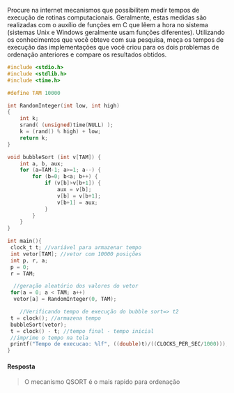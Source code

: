 Procure na internet mecanismos que possibilitem medir tempos de execução de rotinas
computacionais. Geralmente, estas medidas são realizadas com o auxílio de funções em C que
lêem a hora no sistema (sistemas Unix e Windows geralmente usam funções diferentes).
Utilizando os conhecimentos que você obteve com sua pesquisa, meça os tempos de execução
das implementações que você criou para os dois problemas de ordenação anteriores e compare
os resultados obtidos.


~~~c
#include <stdio.h>
#include <stdlib.h>
#include <time.h>

#define TAM 10000

int RandomInteger(int low, int high)
{
    int k;
    srand( (unsigned)time(NULL) );
    k = (rand() % high) + low;
    return k;
}

void bubbleSort (int v[TAM]) {
    int a, b, aux;
    for (a=TAM-1; a>=1; a--) {
        for (b=0; b<a; b++) {
            if (v[b]>v[b+1]) {
                aux = v[b];
                v[b] = v[b+1];
                v[b+1] = aux;
            }
        }
    }
}

int main(){
 clock_t t; //variável para armazenar tempo
 int vetor[TAM]; //vetor com 10000 posições
 int p, r, a;
 p = 0;
 r = TAM;

  //geração aleatório dos valores do vetor
 for(a = 0; a < TAM; a++)
  vetor[a] = RandomInteger(0, TAM);

    //Verificando tempo de execução do bubble sort=> t2
 t = clock(); //armazena tempo
 bubbleSort(vetor);
 t = clock() - t; //tempo final - tempo inicial
 //imprime o tempo na tela
 printf("Tempo de execucao: %lf", ((double)t)/((CLOCKS_PER_SEC/1000))); //conversão para double
}

~~~

#### Resposta

> O mecanismo QSORT é o mais rapido para ordenação